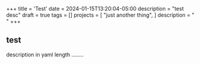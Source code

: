 +++
title = 'Test'
date = 2024-01-15T13:20:04-05:00
description = "test desc"
draft = true
tags = []
projects = [
    "just another thing",
    ]
description = " "
+++


## test 
description in yaml length ........